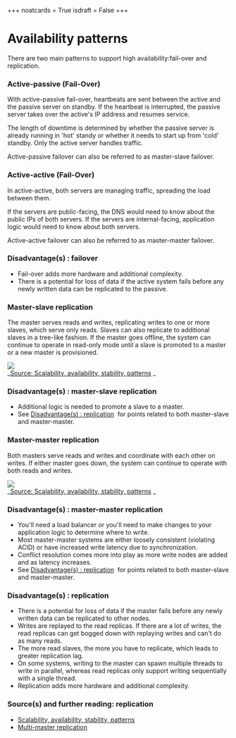 +++
noatcards = True
isdraft = False
+++

# Availability patterns

There are two main patterns to support high availability:fail-over and replication.

### [](https://github.com/donnemartin/system-design-primer#active-passive) Active-passive (Fail-Over)

With active-passive fail-over, heartbeats are sent between the active and the passive server on standby. If the heartbeat is interrupted, the passive server takes over the active's IP address and resumes service.

The length of downtime is determined by whether the passive server is already running in 'hot' standy or whether it needs to start up from 'cold' standby. Only the active server handles traffic.

Active-passive failover can also be referred to as master-slave failover.

### [](https://github.com/donnemartin/system-design-primer#active-active) Active-active (Fail-Over)

In active-active, both servers are managing traffic, spreading the load between them.

If the servers are public-facing, the DNS would need to know about the public IPs of both servers. If the servers are internal-facing, application logic would need to know about both servers.

Active-active failover can also be referred to as master-master failover.

### [](https://github.com/donnemartin/system-design-primer#disadvantages-failover) Disadvantage(s) : failover

*   Fail-over adds more hardware and additional complexity.
*   There is a potential for loss of data if the active system fails before any newly written data can be replicated to the passive.


### [](https://github.com/donnemartin/system-design-primer#master-slave-and-master-master) Master-slave replication

The master serves reads and writes, replicating writes to one or more slaves, which serve only reads. Slaves can also replicate to additional slaves in a tree-like fashion. If the master goes offline, the system can continue to operate in read-only mode until a slave is promoted to a master or a new master is provisioned.

[![](https://camo.githubusercontent.com/6a097809b9690236258747d969b1d3e0d93bb8ca/687474703a2f2f692e696d6775722e636f6d2f4339696f47746e2e706e67) ](https://camo.githubusercontent.com/6a097809b9690236258747d969b1d3e0d93bb8ca/687474703a2f2f692e696d6775722e636f6d2f4339696f47746e2e706e67)   
_[Source: Scalability, availability, stability, patterns](http://www.slideshare.net/jboner/scalability-availability-stability-patterns/) _

### [](https://github.com/donnemartin/system-design-primer#disadvantages-master-slave-replication) Disadvantage(s) : master-slave replication

*   Additional logic is needed to promote a slave to a master.
*   See [Disadvantage(s) : replication](https://github.com/donnemartin/system-design-primer#disadvantages-replication)  for points related to both master-slave and master-master.

### [](https://github.com/donnemartin/system-design-primer#master-master-replication) Master-master replication

Both masters serve reads and writes and coordinate with each other on writes. If either master goes down, the system can continue to operate with both reads and writes.

[![](https://camo.githubusercontent.com/5862604b102ee97d85f86f89edda44bde85a5b7f/687474703a2f2f692e696d6775722e636f6d2f6b7241484c47672e706e67) ](https://camo.githubusercontent.com/5862604b102ee97d85f86f89edda44bde85a5b7f/687474703a2f2f692e696d6775722e636f6d2f6b7241484c47672e706e67)   
_[Source: Scalability, availability, stability, patterns](http://www.slideshare.net/jboner/scalability-availability-stability-patterns/) _

### [](https://github.com/donnemartin/system-design-primer#disadvantages-master-master-replication) Disadvantage(s) : master-master replication

*   You'll need a load balancer or you'll need to make changes to your application logic to determine where to write.
*   Most master-master systems are either loosely consistent (violating ACID) or have increased write latency due to synchronization.
*   Conflict resolution comes more into play as more write nodes are added and as latency increases.
*   See [Disadvantage(s) : replication](https://github.com/donnemartin/system-design-primer#disadvantages-replication)  for points related to both master-slave and master-master.

### [](https://github.com/donnemartin/system-design-primer#disadvantages-replication) Disadvantage(s) : replication

*   There is a potential for loss of data if the master fails before any newly written data can be replicated to other nodes.
*   Writes are replayed to the read replicas. If there are a lot of writes, the read replicas can get bogged down with replaying writes and can't do as many reads.
*   The more read slaves, the more you have to replicate, which leads to greater replication lag.
*   On some systems, writing to the master can spawn multiple threads to write in parallel, whereas read replicas only support writing sequentially with a single thread.
*   Replication adds more hardware and additional complexity.

### [](https://github.com/donnemartin/system-design-primer#sources-and-further-reading-replication) Source(s) and further reading: replication

*   [Scalability, availability, stability, patterns](http://www.slideshare.net/jboner/scalability-availability-stability-patterns/) 
*   [Multi-master replication](https://en.wikipedia.org/wiki/Multi-master_replication) 